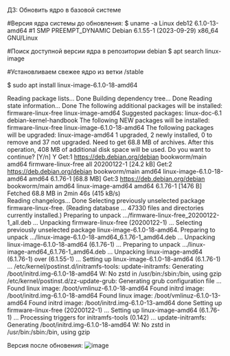 ДЗ: Обновить ядро в базовой системе

#Версия ядра системы до обновления:
$ uname -a
Linux deb12 6.1.0-13-amd64 #1 SMP PREEMPT_DYNAMIC Debian 6.1.55-1 (2023-09-29) x86_64 GNU/Linux

#Поиск доступной версии ядра в репозитории debian
$ apt search linux-image

#Установливаем свежее ядро из ветки /stable

$ sudo apt install linux-image-6.1.0-18-amd64

Reading package lists... Done
Building dependency tree... Done
Reading state information... Done
The following additional packages will be installed:
  firmware-linux-free linux-image-amd64
Suggested packages:
  linux-doc-6.1 debian-kernel-handbook
The following NEW packages will be installed:
  firmware-linux-free linux-image-6.1.0-18-amd64
The following packages will be upgraded:
  linux-image-amd64
1 upgraded, 2 newly installed, 0 to remove and 37 not upgraded.
Need to get 68.8 MB of archives.
After this operation, 408 MB of additional disk space will be used.
Do you want to continue? [Y/n] Y
Get:1 https://deb.debian.org/debian bookworm/main amd64 firmware-linux-free all 20200122-1 [24.2 kB]
Get:2 https://deb.debian.org/debian bookworm/main amd64 linux-image-6.1.0-18-amd64 amd64 6.1.76-1 [68.8 MB]
Get:3 https://deb.debian.org/debian bookworm/main amd64 linux-image-amd64 amd64 6.1.76-1 [1476 B]      
Fetched 68.8 MB in 2min 46s (415 kB/s)                                                                 
Reading changelogs... Done
Selecting previously unselected package firmware-linux-free.
(Reading database ... 47330 files and directories currently installed.)
Preparing to unpack .../firmware-linux-free_20200122-1_all.deb ...
Unpacking firmware-linux-free (20200122-1) ...
Selecting previously unselected package linux-image-6.1.0-18-amd64.
Preparing to unpack .../linux-image-6.1.0-18-amd64_6.1.76-1_amd64.deb ...
Unpacking linux-image-6.1.0-18-amd64 (6.1.76-1) ...
Preparing to unpack .../linux-image-amd64_6.1.76-1_amd64.deb ...
Unpacking linux-image-amd64 (6.1.76-1) over (6.1.55-1) ...
Setting up linux-image-6.1.0-18-amd64 (6.1.76-1) ...
/etc/kernel/postinst.d/initramfs-tools:
update-initramfs: Generating /boot/initrd.img-6.1.0-18-amd64
W: No zstd in /usr/bin:/sbin:/bin, using gzip
/etc/kernel/postinst.d/zz-update-grub:
Generating grub configuration file ...
Found linux image: /boot/vmlinuz-6.1.0-18-amd64
Found initrd image: /boot/initrd.img-6.1.0-18-amd64
Found linux image: /boot/vmlinuz-6.1.0-13-amd64
Found initrd image: /boot/initrd.img-6.1.0-13-amd64
done
Setting up firmware-linux-free (20200122-1) ...
Setting up linux-image-amd64 (6.1.76-1) ...
Processing triggers for initramfs-tools (0.142) ...
update-initramfs: Generating /boot/initrd.img-6.1.0-18-amd64
W: No zstd in /usr/bin:/sbin:/bin, using gzip

Версия после обновения:
![image](https://github.com/Krug912/HJ_otus/assets/162484306/96caabea-2b78-415e-a37b-70e20a9fd7b7)
